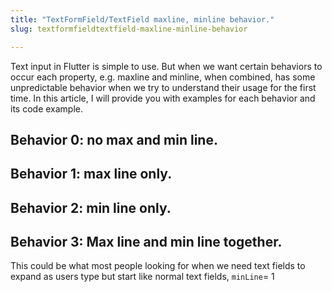 ```yaml
---
title: "TextFormField/TextField maxline, minline behavior."
slug: textformfieldtextfield-maxline-minline-behavior

---
```


Text input in Flutter is simple to use. But when we want certain behaviors to occur each property, e.g. maxline and minline, when combined, has some unpredictable behavior when we try to understand their usage for the first time. In this article, I will provide you with examples for each behavior and its code example.

## Behavior 0: no max and min line.

## Behavior 1: max line only.

## Behavior 2: min line only.

## Behavior 3: Max line and min line together.

This could be what most people looking for when we need text fields to expand as users type but start like normal text fields, `minLine`\= 1